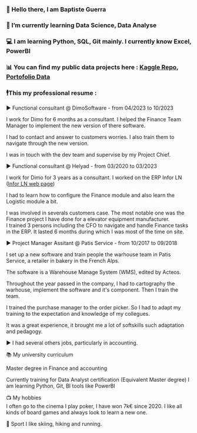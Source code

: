 ### 👋 Hello there, I am Baptiste Guerra
### 🌱 I’m currently learning Data Science, Data Analyse
### 💻 I am learning Python, SQL, Git mainly. I currently know Excel, PowerBI
### 📊 You can find my public data projects here :  [Kaggle Repo](https://github.com/Pimpmydata/Kaggle_Repo), [Portofolio Data](https://github.com/Pimpmydata/Portofolio-Data)


### 🕴️This my professional resume :


▶ Functional consultant @ DimoSoftware - from 04/2023 to 10/2023

I work for Dimo for 6 months as a consultant. 
I helped the Finance Team Manager to implement the new version of there software.

I had to contact and answer to customers worries. 
I also train them to navigate through the new version.

I was in touch with the dev team and supervise by my Project Chief.

▶ Functional consultant @ Helyad - from 03/2020 to 03/2023

I work for Dimo for 3 years as a consultant. 
I worked on the ERP Infor LN ([Infor LN web page](https://www.infor.com/fr-fr/solutions/erp/ln))

I had to learn how to configure the Finance module and also learn the Logistic module a bit.

I was involved in severals customers case. 
The most notable one was the Finance project I have done for a elevator equipment manufacturer.  
I trained 3 persons including the CFO to navigate and handle Finance tasks in the ERP. 
It lasted 6 months during which I was most of the time on site.

▶ Project Manager Assitant @ Patis Service - from 10/2017 to 09/2018

I set up a new software and train people the warhouse team in Patis Service, a retailer in bakery in the French Alps.

The software is a Warehouse Manage System (WMS), edited by Acteos. 

Throughout the year passed in the company, I had to cartography the warhouse, implement the software and it's component. Then I train the team. 

I trained the purchase manager to the order picker. So I had to adapt my training to the expectation and knowledge of my collegues. 

It was a great experience, it brought me a lot of softskills such adaptation and pedagogy.

▶ I had several others jobs, particularly in accounting.

📚 My university curriculum

Master degree in Finance and accounting 

Currently training for Data Analyst certification (Equivalent Master degree)
  I am learning Python, Git, BI tools like PowerBI

📺 My hobbies  
  I often go to the cinema 
  I play poker, I have won 7k€ since 2020.
  I like all kinds of board games and always look to learn a new one. 

🏀 Sport 
  I like skiing, hiking and running.
